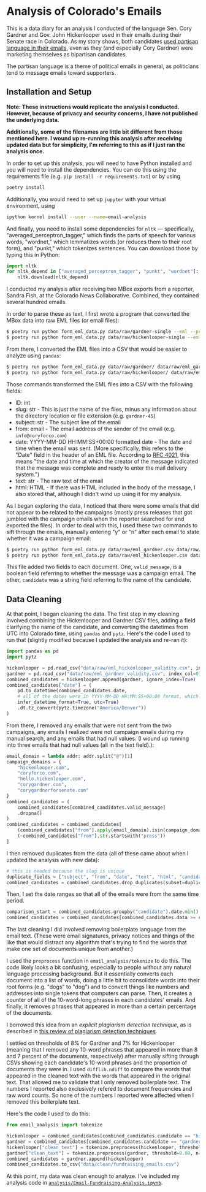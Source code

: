 # Analysis of Colorado's Emails

This is a data diary for an analysis I conducted of the language
Sen. Cory Gardner and Gov. John Hickenlooper used in their
emails during their Senate race in Colorado. As my story
shows, both candidates [used partisan language in their emails](https://coloradosun.com/2020/09/04/cory-gardner-john-hickenlooper-campaign-messaging/), even as they (and
especially Cory Gardner) were marketing themselves as bipartisan candidates.

The partisan language is a theme of political emails in general, as
politicians tend to message emails toward supporters.

## Installation and Setup

**Note: These instructions would replicate the analysis I conducted. However, because of privacy and security concerns, I have not published the
underlying data.**

**Additionally, some of the filenames are little
bit different from those mentioned here. I wound up re-running this analysis after receiving updated data but for simplicity, I'm referring to this as if I just ran the analysis once.**

In order to set up this analysis, you will need to have Python installed
and you will need to install the dependencies. You can do this using
the requirements file (e.g. `pip install -r requirements.txt`) or
by using

```sh
poetry install
```

Additionally, you would need to set up `jupyter` with your
virtual environment, using

```sh
ipython kernel install --user --name=email-analysis
```

And finally, you need to install some dependencies for `nltk` —
specifically, "averaged_perceptron_tagger," which finds the parts
of speech for various words, "wordnet," which lemmatizes words
(or reduces them to their root form), and "punkt," which tokenizes sentences.
You can download those by typing this in Python:

```python
import nltk
for nltk_depend in ["averaged_perceptron_tagger", "punkt", "wordnet"]:
    nltk.download(nltk_depend)
```

I conducted my analysis after receiving two MBox exports from a reporter, Sandra Fish, at
the Colorado News Collaborative. Combined, they contained several hundred emails.

In order to parse these as text, I first wrote a program that converted the MBox data
into raw EML files (or email files):

```sh
$ poetry run python form_eml_data.py data/raw/gardner-single --eml --prefix gardner
$ poetry run python form_eml_data.py data/raw/hickenlooper-single --eml --prefix hickenlooper
```

From there, I converted the EML files into a CSV that would be easier to analyze
using `pandas`:

```sh
$ poetry run python form_eml_data.py data/raw/gardner/ data/raw/eml_gardner.csv --raw
$ poetry run python form_eml_data.py data/raw/hickenlooper/ data/raw/eml_hickenlooper.csv --raw
```

Those commands transformed the EML files into a CSV with the following fields:

- ID: int
- slug: str - This is just the name of the files, minus any information about the directory location
    or file extension (e.g. `gardner-45`)
- subject: str - The subject line of the email
- from: email - The email address of the sender of the email (e.g. `info@coryforco.com`)
- date: YYYY-MM-DD HH:MM:SS+00:00 formatted date - The date and time when the email was sent. (More specifically, this refers to the
    "Date" field in the header of an EML file. According to [RFC 4021](https://tools.ietf.org/html/rfc4021#section-2.1.1), this means "the date and time at which the creator of the message
    indicated that the message was complete and ready to enter the mail delivery system.")
- text: str - The raw text of the email
- html: HTML - If there was HTML included in the body of the message, I also stored that, although
    I didn't wind up using it for my analysis.

As I began exploring the data, I noticed that there were some emails that did not
appear to be related to the campaigns (mostly press releases that
got jumbled with the campaign emails when the reporter searched for and exported the files).
In order to deal with this, I used these two commands to sift through the emails, manually
entering "y" or "n" after each email to state whether it was a campaign email:

```sh
$ poetry run python form_eml_data.py data/raw/eml_gardner.csv data/raw/eml_gardner_validity.csv --validity
$ poetry run python form_eml_data.py data/raw/eml_hickenlooper.csv data/raw/eml_hickenlooper_validity.csv --validity
```

This file added two fields to each document. One, `valid_message`, is a boolean field referring to whether
the message was a campaign email. The other, `candidate` was a string field referring to the name of the candidate.

## Data Cleaning

At that point, I began cleaning the data. The first
step in my cleaning involved combining the Hickenlooper
and Gardner CSV files, adding a field clarifying the name of the candidate, and converting the datetimes from UTC
into Colorado time, using `pandas` and `pytz`. Here's the code I used to run that (slightly modified because I updated the analysis and re-ran it):

```python
import pandas as pd
import pytz

hickenlooper = pd.read_csv("data/raw/eml_hickenlooper_validity.csv", index_col=0)
gardner = pd.read_csv("data/raw/eml_gardner_validity.csv", index_col=0)
combined_candidates = hickenlooper.append(gardner, ignore_index=True)
combined_candidates["date"] = (
    pd.to_datetime(combined_candidates.date, 
    # all of the dates were in YYYY-MM-DD HH:MM:SS+00:00 format, which this has no problem parsing
    infer_datetime_format=True, utc=True)
    .dt.tz_convert(pytz.timezone("America/Denver"))
)
```

From there, I removed any emails that were not sent from the two campaigns,
any emails I realized were not campaign emails during my manual search,
and any emails that had null values. (I wound up running into three
emails that had null values (all in the text field).):

```python
email_domain = lambda addr: addr.split("@")[1]
campaign_domains = {
    "hickenlooper.com",
    "coryforco.com",
    "hello.hickenlooper.com",
    "corygardner.com",
    "corygardnerforsenate.com"
}
combined_candidates = (
    combined_candidates[combined_candidates.valid_message]
    .dropna()
)
combined_candidates = combined_candidates[
    (combined_candidates["from"].apply(email_domain).isin(campaign_domains)) &
    (~combined_candidates["from"].str.startswith("press"))
]
```

I then removed duplicates from the data (all of these came about when I updated the analysis with new data):

```python
# this is needed because the slug is unique
duplicate_fields = ["subject", "from", "date", "text", "html", "candidate"]
combined_candidates = combined_candidates.drop_duplicates(subset=duplicate_fields)
```

Then, I set the date ranges so that all of the emails were from the same time period.

```python
comparison_start = combined_candidates.groupby("candidate").date.min().max()
combined_candidates = combined_candidates[combined_candidates.data >= comparison_start]
```

The last cleaning I did involved removing boilerplate language from the email text. 
(These were email signatures, privacy notices and things of the like that would distract any 
algorithm that's trying to find the words that make one set of documents unique from another.) 

I used the `preprocess` function in `email_analysis/tokenize` to do this. The code likely looks a bit confusing, especially to people without any natural language processing background. But it essentially converts
each document into a list of words, doing a little bit to consolidate words into their root forms (e.g. "dogs" to "dog") and to convert things like numbers and addresses into single tokens that computers can parse. Then, it creates a counter of all of the 10-word-long phrases in each candidates' emails. And finally, it removes phrases that appeared in more than a certain percentage of the documents.

I borrowed this idea from an *explicit plagiarism detection technique*, as is described in [this review of plagiarism detection techniques](https://arxiv.org/pdf/1801.06323.pdf). 

I settled on thresholds of 8% for Gardner and 7% for Hickenlooper (meaning that I removed any 10-word phrases that appeared in more than 8 and 7 percent of the documents, respectively) after manually sifting through CSVs showing each candidate's 10-word phrases and the proportion of documents they were in. I used `difflib.ndiff` to compare the words that appeared in the cleaned text with the words that appeared in the original text. That allowed me to validate that I only removed boilerplate text. The numbers I reported also exclusively refered to document frequencies and raw word counts. So none of the numbers I reported were affected when I removed this boilerplate text.

Here's the code I used to do this:

```python
from email_analysis import tokenize

hickenlooper = combined_candidates[combined_candidates.candidate == "hickenlooper"].copy()
gardner = combined_candidates[combined_candidates.candidate == "gardner"].copy()
hickenlooper["clean_text"] = tokenize.preprocess(hickenlooper, threshold=0.07, n=10)
gardner["clean_text"] = tokenize.preprocess(gardner, threshold=0.08, n=10)
combined_candidates = gardner.append(hickenlooper)
combined_candidates.to_csv("data/clean/fundraising_emails.csv")
```

At this point, my data was clean enough to analyze. I've included my analysis code in
[`analysis/Email-Fundraising-Analysis.ipynb`](analysis/Email-Fundraising-Analysis.ipynb).

